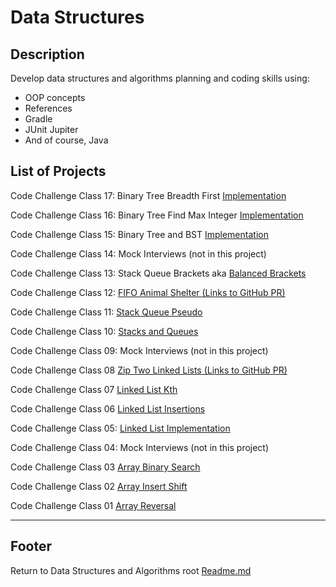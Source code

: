 # Data Structures

## Description

Develop data structures and algorithms planning and coding skills using:

- OOP concepts
- References
- Gradle
- JUnit Jupiter
- And of course, Java

## List of Projects

Code Challenge Class 17: Binary Tree Breadth First [Implementation](./res/trees/tree-breadth-first.md)

Code Challenge Class 16: Binary Tree Find Max Integer [Implementation](./res/trees/treemax-readme.md)

Code Challenge Class 15: Binary Tree and BST [Implementation](./res/trees/README-trees.md)

Code Challenge Class 14: Mock Interviews (not in this project)

Code Challenge Class 13: Stack Queue Brackets aka [Balanced Brackets](./res/stack-and-queue/BalancedBracketsREADME.md)

Code Challenge Class 12: [FIFO Animal Shelter (Links to GitHub PR)](https://github.com/mScottEvans/data-structures-and-algorithms/pull/36)

Code Challenge Class 11: [Stack Queue Pseudo](./res/stack-and-queue/PseudoQueueREADME.md)

Code Challenge Class 10: [Stacks and Queues](./res/stack-and-queue/stacks-and-queues-README.md)

Code Challenge Class 09: Mock Interviews (not in this project)

Code Challenge Class 08 [Zip Two Linked Lists (Links to GitHub PR)](https://github.com/AbdulahiMohamud/data-structures-and-algorithms/pull/21)

Code Challenge Class 07 [Linked List Kth](res/linked-lists/linked-lists-README.md)

Code Challenge Class 06 [Linked List Insertions](res/linked-lists/linked-lists-README.md)

Code Challenge Class 05: [Linked List Implementation](./res/linked-lists/linked-lists-README.md)

Code Challenge Class 04: Mock Interviews (not in this project)

Code Challenge Class 03 [Array Binary Search](./res/array-binary-search/readme.md)

Code Challenge Class 02 [Array Insert Shift](./res/arr-insert-shift/array-insert-shift.md)

Code Challenge Class 01 [Array Reversal](./res/array-reverse/README.md)

-- -

## Footer

Return to Data Structures and Algorithms root [Readme.md](../../README.md)
